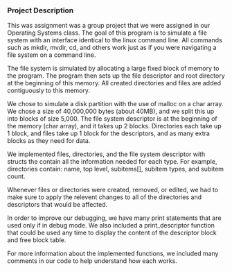 ### Project Description

This was assignment was a group project that we were assigned in our 
Operating Systems class. The goal of this program is to simulate a 
file system with an interface identical to the linux command line.
All commands such as mkdir, mvdir, cd, and others work just as if 
you were navigating a file system on a command line.

The file system is simulated by allocating a large fixed block of 
memory to the program. The program then sets up the file descriptor
and root directory at the beginning of this memory. All created 
directories and files are added contiguously to this memory. 

We chose to simulate a disk partition with the use of malloc on a char
array. We chose a size of 40,000,000 bytes (about 40MB), and we split
this up into blocks of size 5,000. The file system descriptor is at
the beginning of the memory (char array), and it takes up 2 blocks.
Directories each take up 1 block, and files take up 1 block for the
descriptors, and as many extra blocks as they need for data.

We implemented files, directories, and the file system descriptor with
structs the contain all the information needed for each type. For
example, directories contain: name, top level, subitems[], subitem 
types, and subitem count.

Whenever files or directories were created, removed, or edited, we
had to make sure to apply the relevent changes to all of the
directories and descriptors that would be affected.

In order to improve our debugging, we have many print statements that
are used only if in debug mode. We also included a print_descriptor
function that could be used any time to display the content of the 
descriptor block and free block table.

For more information about the implemented functions, we included many
comments in our code to help understand how each works.

